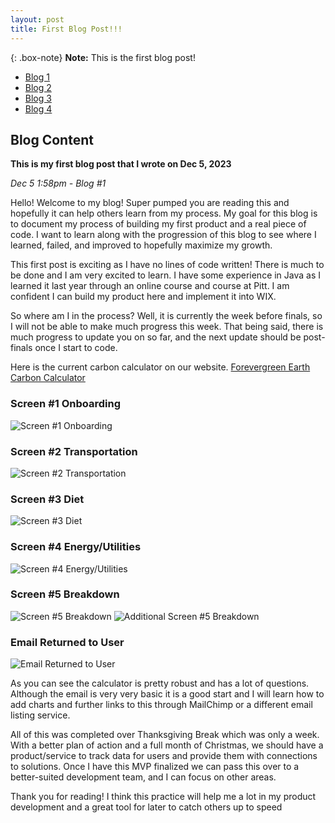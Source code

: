 ```yaml
---
layout: post
title: First Blog Post!!!
---
```


{: .box-note}
**Note:** This is the first blog post!

- [Blog 1](#2023-12-05-Blog-1)
- [Blog 2](#2023-12-24-Blog-2)
- [Blog 3](#2024-01-08-Blog-3)
- [Blog 4](#2024-01-14-Blog-4)

## Blog Content

**This is my first blog post that I wrote on Dec 5, 2023**

_Dec 5 1:58pm - Blog #1_

Hello! Welcome to my blog! Super pumped you are reading this and hopefully it can help others learn from my process. My goal for this blog is to document my process of building my first product and a real piece of code. I want to learn along with the progression of this blog to see where I learned, failed, and improved to hopefully maximize my growth.

This first post is exciting as I have no lines of code written! There is much to be done and I am very excited to learn. I have some experience in Java as I learned it last year through an online course and course at Pitt. I am confident I can build my product here and implement it into WIX.

So where am I in the process? Well, it is currently the week before finals, so I will not be able to make much progress this week. That being said, there is much progress to update you on so far, and the next update should be post-finals once I start to code.

Here is the current carbon calculator on our website. [Forevergreen Earth Carbon Calculator](https://www.forevergreen.earth/carbon-calculator)

### Screen #1 Onboarding

![Screen #1 Onboarding](https://github.com/jackforevergreen/jackforevergreen.github.io/assets/151107754/e16175a6-2fae-4a19-96df-44049edd121d)

### Screen #2 Transportation

![Screen #2 Transportation](https://github.com/jackforevergreen/jackforevergreen.github.io/assets/151107754/cf77f8a9-d27b-4233-9094-f216d1cd5a9a)

### Screen #3 Diet

![Screen #3 Diet](https://github.com/jackforevergreen/jackforevergreen.github.io/assets/151107754/fc6566af-c478-4ff7-a9d6-845edd4a5a97)

### Screen #4 Energy/Utilities

![Screen #4 Energy/Utilities](https://github.com/jackforevergreen/jackforevergreen.github.io/assets/151107754/84f75566-a0be-4d40-a649-8b8c9ea8eb6b)

### Screen #5 Breakdown

![Screen #5 Breakdown](https://github.com/jackforevergreen/jackforevergreen.github.io/assets/151107754/d79b91ae-63be-4b3c-980e-0ab12dcf2fc3)
![Additional Screen #5 Breakdown](https://github.com/jackforevergreen/jackforevergreen.github.io/assets/151107754/8687e18f-47fc-4e1b-b574-648134edb298)

### Email Returned to User

![Email Returned to User](https://github.com/jackforevergreen/jackforevergreen.github.io/assets/151107754/717bf1a6-95ab-4383-82bc-7d6887e14c48)

As you can see the calculator is pretty robust and has a lot of questions. Although the email is very very basic it is a good start and I will learn how to add charts and further links to this through MailChimp or a different email listing service.

All of this was completed over Thanksgiving Break which was only a week. With a better plan of action and a full month of Christmas, we should have a product/service to track data for users and provide them with connections to solutions. Once I have this MVP finalized we can pass this over to a better-suited development team, and I can focus on other areas.

Thank you for reading! I think this practice will help me a lot in my product development and a great tool for later to catch others up to speed
